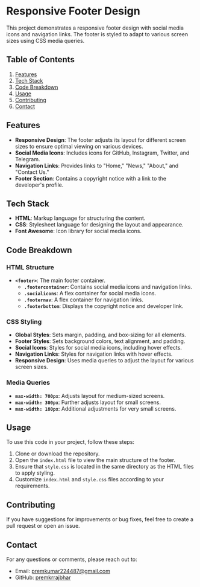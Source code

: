 # Responsive Footer Design

This project demonstrates a responsive footer design with social media icons and navigation links. The footer is styled to adapt to various screen sizes using CSS media queries.

## Table of Contents

1. [Features](#features)
2. [Tech Stack](#tech-stack)
3. [Code Breakdown](#code-breakdown)
4. [Usage](#usage)
5. [Contributing](#contributing)
6. [Contact](#contact)

## Features

- **Responsive Design**: The footer adjusts its layout for different screen sizes to ensure optimal viewing on various devices.
- **Social Media Icons**: Includes icons for GitHub, Instagram, Twitter, and Telegram.
- **Navigation Links**: Provides links to "Home," "News," "About," and "Contact Us."
- **Footer Section**: Contains a copyright notice with a link to the developer's profile.

## Tech Stack

- **HTML**: Markup language for structuring the content.
- **CSS**: Stylesheet language for designing the layout and appearance.
- **Font Awesome**: Icon library for social media icons.

## Code Breakdown

### HTML Structure

- **`<footer>`**: The main footer container.
  - **`.footercontainer`**: Contains social media icons and navigation links.
  - **`.socialicons`**: A flex container for social media icons.
  - **`.footernav`**: A flex container for navigation links.
  - **`.footerbottom`**: Displays the copyright notice and developer link.

### CSS Styling

- **Global Styles**: Sets margin, padding, and box-sizing for all elements.
- **Footer Styles**: Sets background colors, text alignment, and padding.
- **Social Icons**: Styles for social media icons, including hover effects.
- **Navigation Links**: Styles for navigation links with hover effects.
- **Responsive Design**: Uses media queries to adjust the layout for various screen sizes.

### Media Queries

- **`max-width: 700px`**: Adjusts layout for medium-sized screens.
- **`max-width: 300px`**: Further adjusts layout for small screens.
- **`max-width: 180px`**: Additional adjustments for very small screens.

## Usage

To use this code in your project, follow these steps:
1. Clone or download the repository.
2. Open the `index.html` file to view the main structure of the footer.
3. Ensure that `style.css` is located in the same directory as the HTML files to apply styling.
4. Customize `index.html` and `style.css` files according to your requirements.

## Contributing

If you have suggestions for improvements or bug fixes, feel free to create a pull request or open an issue.

## Contact

For any questions or comments, please reach out to:
- Email: [premkumar224487@gmail.com](mailto:premkumar224487@gmail.com)
- GitHub: [premkrrajbhar](https://github.com/premkrrajbhar)
